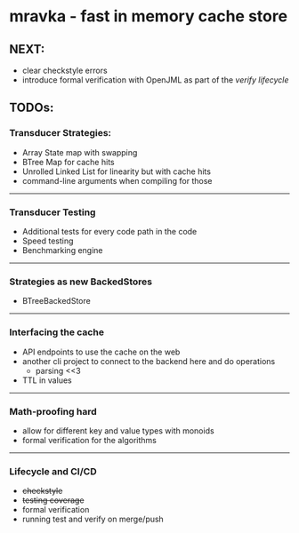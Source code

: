 # mravka - fast in memory cache store

## NEXT:
* clear checkstyle errors
* introduce formal verification with OpenJML as part of the _verify lifecycle_

## TODOs:
### Transducer Strategies:
* Array State map with swapping
* BTree Map for cache hits
* Unrolled Linked List for linearity but with cache hits
* command-line arguments when compiling for those
---
### Transducer Testing

* Additional tests for every code path in the code
* Speed testing
* Benchmarking engine

--- 
### Strategies as new BackedStores  
* BTreeBackedStore

---
### Interfacing the cache
* API endpoints to use the cache on the web
* another cli project to connect to the backend here and do operations
    - parsing <<3
* TTL in values

--- 
### Math-proofing hard
* allow for different key and value types with monoids
* formal verification for the algorithms

--- 
### Lifecycle and CI/CD
 * ~~checkstyle~~
 * ~~testing coverage~~
 * formal verification
 * running test and verify on merge/push

